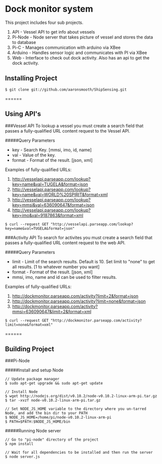 Dock monitor system 
=======

This project includes four sub projects.

1. API - Vessel API to get info about vessels
2. Pi-Node - Node server that takes picture of vessel and stores the data to database
3. Pi-C - Manages communication with arduino via XBee
4. Arduino - Handles sensor logic and communicates with PI via XBee
5. Web - Interface to check out dock activity. Also has an api to get the dock activity.

## Installing Project

```
$ git clone git://github.com/aaronsmooth/ShipSensing.git
```
======
## Using API's

###Vessel API
To lookup a vessel you must create a search field that passes a fully-qualified URL content request to the Vessel API.

#####Query Parameters
* key - Search Key. [mmsi, imo, id, name]
* val - Value of the key.
* format - Format of the result. [json, xml]

Examples of fully-qualified URLs:

1. http://vesselapi.parseapp.com/lookup?key=name&val=TUGELA&format=json
2. http://vesselapi.parseapp.com/lookup?key=name&val=WORLD%20SPIRIT&format=xml
3. http://vesselapi.parseapp.com/lookup?key=mmsi&val=636090647&format=json
4. http://vesselapi.parseapp.com/lookup?key=imo&val=9187863&format=xml

```
$ curl --request GET "http://vesselapi.parseapp.com/lookup?key=name&val=TUGELA&format=json"
```

###Activity API
To search for activites you must create a search field that passes a fully-qualified URL content request to the web API.

#####Query Parameters
* limit - Limit of the search results. Default is 10. Set limit to "none" to get all results. [1 to whatever number you want]
* format - Format of the result. [json, xml]
* mmsi, imo, name and id can be used to filter results. 

Examples of fully-qualified URLs:

1. http://dockmonitor.parseapp.com/activity?limit=2&format=json
2. http://dockmonitor.parseapp.com/activity?limit=none&format=json
3. http://dockmonitor.parseapp.com/activity?mmsi=636090647&limit=2&format=xml

```
$ curl --request GET "http://dockmonitor.parseapp.com/activity?limit=none&format=xml"
```
======

## Building Project

###Pi-Node

#####Install and setup Node
```
// Update package manager
$ sudo apt-get upgrade && sudo apt-get update

// Install Node
$ wget http://nodejs.org/dist/v0.10.2/node-v0.10.2-linux-arm-pi.tar.gz
$ tar -xvzf node-v0.10.2-linux-arm-pi.tar.gz

// Set NODE_JS_HOME variable to the directory where you un-tarred Node, and add the bin dir to your PATH
$ NODE_JS_HOME=/home/pi/node-v0.10.2-linux-arm-pi 
$ PATH=$PATH:$NODE_JS_HOME/bin
```

#####Running Node server
```
// Go to "pi-node" directory of the project
$ npm install

// Wait for all dependencies to be installed and then run the server
$ node server.js
```
